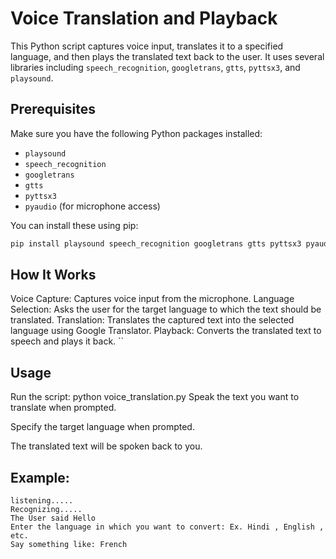 # Voice Translation and Playback

This Python script captures voice input, translates it to a specified language, and then plays the translated text back to the user. It uses several libraries including `speech_recognition`, `googletrans`, `gtts`, `pyttsx3`, and `playsound`.

## Prerequisites

Make sure you have the following Python packages installed:

- `playsound`
- `speech_recognition`
- `googletrans`
- `gtts`
- `pyttsx3`
- `pyaudio` (for microphone access)

You can install these using pip:

```bash
pip install playsound speech_recognition googletrans gtts pyttsx3 pyaudio
```

## How It Works
Voice Capture: Captures voice input from the microphone.
Language Selection: Asks the user for the target language to which the text should be translated.
Translation: Translates the captured text into the selected language using Google Translator.
Playback: Converts the translated text to speech and plays it back.
``

## Usage
Run the script:
python voice_translation.py
Speak the text you want to translate when prompted.

Specify the target language when prompted.

The translated text will be spoken back to you.

## Example:
```
listening.....
Recognizing.....
The User said Hello
Enter the language in which you want to convert: Ex. Hindi , English , etc.
Say something like: French
```
